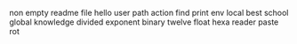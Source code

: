 non empty readme file
hello user
path action
find
print env
local
best school
global
knowledge
divided
exponent
binary
twelve
float
hexa
reader
paste
rot
